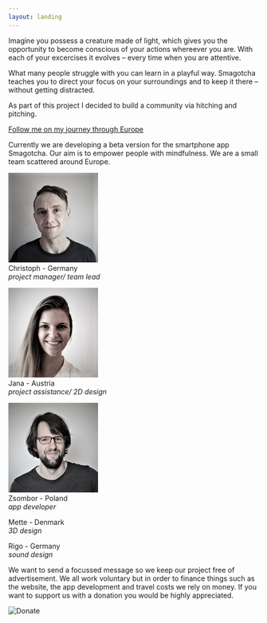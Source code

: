 ```yaml
---
layout: landing
---
```


Imagine you possess a creature made of light, which gives you the opportunity to become conscious of your actions whereever you are. With each of your excercises it evolves – every time when you are attentive. 

What many people struggle with you can learn in a playful way. Smagotcha teaches you to direct your focus on your surroundings and to keep it there – without getting distracted.

As part of this project I decided to build a community via hitching and pitching. 

[Follow me on my journey through Europe](/blog)

Currently we are developing a beta version for the smartphone app Smagotcha. Our aim is to empower people with mindfulness. We are a small team scattered around Europe. 

![Christoph](/images/Chris_Web180.jpg) <!--![Jana](/images/Jana_Web180.jpg) ![Zsombor](/images/Zsom_Web180.jpg)-->
<br>
Christoph - Germany <br>
*project manager/ team lead*


![Jana](/images/Jana_Web180.jpg)
<br>
Jana      - Austria <br>
*project assistance/ 2D design*

![Zsombor](/images/Zsom_Web180.jpg)
<br>
Zsombor   - Poland <br>
*app developer*

<!--![Mette](/images/Mett_Web180.jpg)
<br>-->
Mette     - Denmark<br>
*3D design*

Rigo      - Germany <br>
*sound design*

We want to send a focussed message so we keep our project free of advertisement. We all work voluntary but in order to finance things such as the website, the app development and travel costs we rely on money. If you want to support us with a donation you would be highly appreciated.

![Donate](/MakeDonation)

<!--<form action="https://www.paypal.com/cgi-bin/webscr" method="post" target="_top">
<input type="hidden" name="cmd" value="_s-xclick" />
<input type="hidden" name="hosted_button_id" value="YSL6LGBE4FEF2" />
<input type="image" src="https://www.paypalobjects.com/en_US/DK/i/btn/btn_donateCC_LG.gif" border="0" name="submit" title="PayPal - The safer, easier way to pay online!" alt="Donate with PayPal button" />
<img alt="" border="0" src="https://www.paypal.com/en_DE/i/scr/pixel.gif" width="1" height="1" />
</form>-->



<!-- Kommentar -->
<!--The smartphone app Smagotcha supports its users to understand their own interactions with their environment. For this purpose a cute but disciplined creature made of light matures inside the app and changes its brightness over time. It brings the users thoughts, feelings and sensations into the present moment. In order to accomplish this it evolves its appearance and character continuously – entirely individually and for as long as it is played with. Beware though, it is threatened to atrophy when the old habits resurface. When its luminosity is fully developed, the users will glide into the next phase. There they will be awaited by new secrets in order to let their creature live even more individually.-->